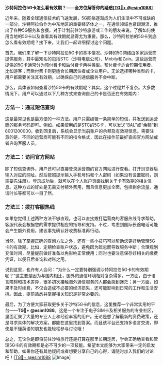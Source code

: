 **沙特阿拉伯5G卡怎么看有效期？——全方位解答你的疑惑[[TG💪+ @esim1088](https://t.me/s/esim1088)]**

近年来，随着全球通信技术的飞速发展，5G网络逐渐成为人们生活中不可或缺的一部分。沙特阿拉伯作为中东地区的重要经济体之一，在通信领域也紧跟潮流，推出了各种5G服务和套餐。对于计划前往沙特旅游或工作的朋友来说，了解如何使用当地的5G卡以及查看其有效期就显得尤为重要。那么，沙特阿拉伯的5G卡到底怎么看有效期呢？接下来，让我们一起详细探讨这个问题。

首先，我们来了解一下沙特阿拉伯5G卡的基本情况。沙特的5G网络由多家运营商提供服务，其中最知名的包括STC（沙特电信公司）、Mobily和Zain。这些运营商提供的5G卡通常分为预付费卡和后付费卡两种类型。预付费卡适合短期使用者，比如游客；而后付费卡则更适合长期居住者或企业用户。无论选择哪种类型的卡，用户都需要关注其有效期，以确保自己的通信服务不会中断。

那么，具体该如何查看沙特5G卡的有效期呢？其实，这个过程并不复杂。大多数情况下，用户可以通过以下几种方式来查询自己的卡是否还在有效期内：

### 方法一：通过短信查询

这是最常见也是最方便的一种方法。用户只需编辑一条简单的短信，并发送到运营商的服务号码即可。例如，如果使用的是STC的5G卡，可以发送“BAL”或“余额”到8001200000。收到回复后，系统会显示当前账户的余额及有效期信息。需要注意的是，不同的运营商可能有不同的指令格式，因此在操作前最好查阅官方网站或者咨询客服人员。

### 方法二：访问官方网站

除了短信查询外，用户还可以直接登录运营商的官方网站进行查看。打开浏览器后输入对应的网址，然后按照提示输入手机号码和个人密码（如果没有设置密码，则需要先注册）。登录成功后，就可以在个人账户页面找到关于卡有效期的相关信息。这种方式的好处是无需支付额外费用，而且信息更加全面，包括剩余流量、通话时长等都可以一目了然。

### 方法三：拨打客服热线

如果您觉得上述两种方法不够直观，也可以直接拨打运营商的客服热线寻求帮助。客服代表会根据您的需求提供相应的指导和支持。不过，考虑到国际长途电话可能会产生额外费用，建议事先确认好收费标准再行动。

当然，除了掌握正确的查询方法之外，还有一些小技巧可以帮助您更好地管理5G卡的有效期。比如，定期检查账户状态，避免因为疏忽而导致服务中断；合理规划充值时间，尽量提前做好准备以免影响正常使用；同时也要注意保存好相关的缴费凭证，以便日后查询和对账之用。

说到这里，也许有人会问：“为什么一定要特别强调沙特阿拉伯5G卡的有效期呢？”这主要是因为与国内相比，国外的通信环境相对复杂得多。一方面，由于语言障碍和技术差异，很多初次接触海外通信服务的人都会感到迷茫；另一方面，如果不及时续费，不仅会造成不必要的经济损失，还可能影响到日常的工作和生活安排。因此，提前熟悉并掌握相关知识是非常必要的。

最后，为了方便大家获取更多关于沙特5G卡的信息，这里推荐一个非常实用的平台——**TG💪+ @esim1088**。这是一个专注于电子SIM卡及相关服务的专业社区，里面汇聚了大量的专业人士和经验丰富的用户。无论是想了解最新的资费政策，还是寻求具体的解决方案，都能在这里找到答案。而且该平台还支持多语言交流，即使是不懂英语的朋友也能轻松参与讨论哦！

总之，无论你是即将前往沙特旅行还是打算在那里长期定居，学会正确地查看和管理5G卡的有效期都是必不可少的一项技能。希望本文能够为大家带来一定的启发和帮助。如果你还有其他疑问或者想要分享自己的心得，请随时加入我们的讨论吧！[[TG💪+ @esim1088](https://t.me/s/esim1088) ![Image](https://i.postimg.cc/4NQfJmqS/Snipaste-2025-05-13-00-14-12.png)]